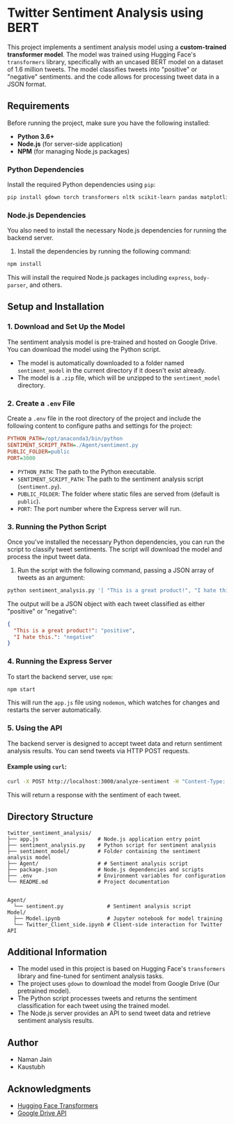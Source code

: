 
# Twitter Sentiment Analysis using BERT
This project implements a sentiment analysis model using a **custom-trained transformer model**. The model was trained using Hugging Face's `transformers` library, specifically with an uncased BERT model on a dataset of 1.6 million tweets. The model classifies tweets into "positive" or "negative" sentiments. and the code allows for processing tweet data in a JSON format.

## Requirements

Before running the project, make sure you have the following installed:

- **Python 3.6+**
- **Node.js** (for server-side application)
- **NPM** (for managing Node.js packages)

### Python Dependencies

Install the required Python dependencies using `pip`:

```bash
pip install gdown torch transformers nltk scikit-learn pandas matplotlib tqdm
```

### Node.js Dependencies

You also need to install the necessary Node.js dependencies for running the backend server.

1. Install the dependencies by running the following command:

```bash
npm install
```

This will install the required Node.js packages including `express`, `body-parser`, and others.

## Setup and Installation

### 1. Download and Set Up the Model

The sentiment analysis model is pre-trained and hosted on Google Drive. You can download the model using the Python script.

- The model is automatically downloaded to a folder named `sentiment_model` in the current directory if it doesn't exist already.
- The model is a `.zip` file, which will be unzipped to the `sentiment_model` directory.

### 2. Create a `.env` File

Create a `.env` file in the root directory of the project and include the following content to configure paths and settings for the project:

```ini
PYTHON_PATH=/opt/anaconda3/bin/python
SENTIMENT_SCRIPT_PATH=./Agent/sentiment.py
PUBLIC_FOLDER=public
PORT=3000
```

- `PYTHON_PATH`: The path to the Python executable.
- `SENTIMENT_SCRIPT_PATH`: The path to the sentiment analysis script (`sentiment.py`).
- `PUBLIC_FOLDER`: The folder where static files are served from (default is `public`).
- `PORT`: The port number where the Express server will run.

### 3. Running the Python Script

Once you've installed the necessary Python dependencies, you can run the script to classify tweet sentiments. The script will download the model and process the input tweet data.

1. Run the script with the following command, passing a JSON array of tweets as an argument:

```bash
python sentiment_analysis.py '[ "This is a great product!", "I hate this." ]'
```

The output will be a JSON object with each tweet classified as either "positive" or "negative":

```json
{
  "This is a great product!": "positive",
  "I hate this.": "negative"
}
```

### 4. Running the Express Server

To start the backend server, use `npm`:

```bash
npm start
```

This will run the `app.js` file using `nodemon`, which watches for changes and restarts the server automatically.

### 5. Using the API

The backend server is designed to accept tweet data and return sentiment analysis results. You can send tweets via HTTP POST requests.

#### Example using `curl`:

```bash
curl -X POST http://localhost:3000/analyze-sentiment -H "Content-Type: application/json" -d '[ "I love coding!", "I am not a fan of bugs." ]'
```

This will return a response with the sentiment of each tweet.

## Directory Structure

```
twitter_sentiment_analysis/
├── app.js                   # Node.js application entry point
├── sentiment_analysis.py    # Python script for sentiment analysis
├── sentiment_model/         # Folder containing the sentiment analysis model
├── Agent/                   # # Sentiment analysis script
├── package.json             # Node.js dependencies and scripts
├── .env                     # Environment variables for configuration
└── README.md                # Project documentation


Agent/
  └── sentiment.py              # Sentiment analysis script
Model/
  ├── Model.ipynb               # Jupyter notebook for model training
  └── Twitter_Client_side.ipynb # Client-side interaction for Twitter API
```

## Additional Information

- The model used in this project is based on Hugging Face's `transformers` library and fine-tuned for sentiment analysis tasks.
- The project uses `gdown` to download the model from Google Drive (Our pretrained model).
- The Python script processes tweets and returns the sentiment classification for each tweet using the trained model.
- The Node.js server provides an API to send tweet data and retrieve sentiment analysis results.



## Author

- Naman Jain
- Kaustubh

## Acknowledgments

- [Hugging Face Transformers](https://huggingface.co/transformers/)
- [Google Drive API](https://developers.google.com/drive)
